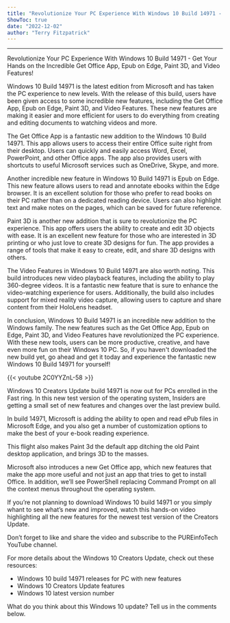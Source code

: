 ```yaml
---
title: "Revolutionize Your PC Experience With Windows 10 Build 14971 - Get Your Hands on the Incredible Get Office App, Epub on Edge, Paint 3D, and Video Features!"
ShowToc: true 
date: "2022-12-02"
author: "Terry Fitzpatrick"
---
```

*****
Revolutionize Your PC Experience With Windows 10 Build 14971 - Get Your Hands on the Incredible Get Office App, Epub on Edge, Paint 3D, and Video Features!

Windows 10 Build 14971 is the latest edition from Microsoft and has taken the PC experience to new levels. With the release of this build, users have been given access to some incredible new features, including the Get Office App, Epub on Edge, Paint 3D, and Video Features. These new features are making it easier and more efficient for users to do everything from creating and editing documents to watching videos and more.

The Get Office App is a fantastic new addition to the Windows 10 Build 14971. This app allows users to access their entire Office suite right from their desktop. Users can quickly and easily access Word, Excel, PowerPoint, and other Office apps. The app also provides users with shortcuts to useful Microsoft services such as OneDrive, Skype, and more.

Another incredible new feature in Windows 10 Build 14971 is Epub on Edge. This new feature allows users to read and annotate ebooks within the Edge browser. It is an excellent solution for those who prefer to read books on their PC rather than on a dedicated reading device. Users can also highlight text and make notes on the pages, which can be saved for future reference.

Paint 3D is another new addition that is sure to revolutionize the PC experience. This app offers users the ability to create and edit 3D objects with ease. It is an excellent new feature for those who are interested in 3D printing or who just love to create 3D designs for fun. The app provides a range of tools that make it easy to create, edit, and share 3D designs with others.

The Video Features in Windows 10 Build 14971 are also worth noting. This build introduces new video playback features, including the ability to play 360-degree videos. It is a fantastic new feature that is sure to enhance the video-watching experience for users. Additionally, the build also includes support for mixed reality video capture, allowing users to capture and share content from their HoloLens headset.

In conclusion, Windows 10 Build 14971 is an incredible new addition to the Windows family. The new features such as the Get Office App, Epub on Edge, Paint 3D, and Video Features have revolutionized the PC experience. With these new tools, users can be more productive, creative, and have even more fun on their Windows 10 PC. So, if you haven't downloaded the new build yet, go ahead and get it today and experience the fantastic new Windows 10 Build 14971 for yourself!

{{< youtube 2C0YYZnL-58 >}} 



Windows 10 Creators Update build 14971 is now out for PCs enrolled in the Fast ring. In this new test version of the operating system, Insiders are getting a small set of new features and changes over the last preview build.
 
In build 14971, Microsoft is adding the ability to open and read ePub files in Microsoft Edge, and you also get a number of customization options to make the best of your e-book reading experience.
 
This flight also makes Paint 3d the default app ditching the old Paint desktop application, and brings 3D to the masses.
 
Microsoft also introduces a new Get Office app, which new features that make the app more useful and not just an app that tries to get to install Office. In addition, we’ll see PowerShell replacing Command Prompt on all the context menus throughout the operating system. 
 
If you’re not planning to download Windows 10 build 14971 or you simply whant to see what’s new and improved, watch this hands-on video highlighting all the new features for the newest test version of the Creators Update.
 
Don’t forget to like and share the video and subscribe to the PUREinfoTech YouTube channel.
 
For more details about the Windows 10 Creators Update, check out these resources:
 
- Windows 10 build 14971 releases for PC with new features
 - Windows 10 Creators Update features
 - Windows 10 latest version number

 
What do you think about this Windows 10 update? Tell us in the comments below.




